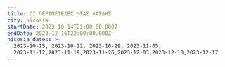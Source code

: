 ```yaml
---
title: ΟΙ ΠΕΡΙΠΕΤΕΙΕΣ ΜΙΑΣ ΛΑΙΔΗΣ
city: nicosia
startDate: 2023-10-14T21:00:00.000Z
endDate: 2023-12-16T22:00:00.000Z
nicosia_dates: >-
  2023-10-15, 2023-10-22, 2023-10-29, 2023-11-05,
  2023-11-12,2023-11-19,2023-11-26,2023-12-03,2023-12-10,2023-12-17
---
```


